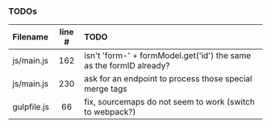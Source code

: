 ### TODOs
| Filename | line # | TODO
|:------|:------:|:------
| js/main.js | 162 | isn't 'form-' + formModel.get('id') the same as the formID already?
| js/main.js | 230 | ask for an endpoint to process those special merge tags
| gulpfile.js | 66 | fix, sourcemaps do not seem to work (switch to webpack?)